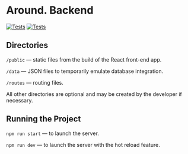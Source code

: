 # Around. Backend

[![Tests](https://github.com/yandex-praktikum/express-mesto-gha/actions/workflows/tests-13-sprint.yml/badge.svg)](https://github.com/artemshchirov/express-around-back/actions/workflows/tests-13-sprint.yml)
[![Tests](https://github.com/yandex-praktikum/express-mesto-gha/actions/workflows/tests-14-sprint.yml/badge.svg)](https://github.com/artemshchirov/express-around-back/actions/workflows/tests-14-sprint.yml)

## Directories

`/public` — static files from the build of the React front-end app.

`/data` — JSON files to temporarily emulate database integration.

`/routes` — routing files.

All other directories are optional and may be created by the developer if necessary.

## Running the Project

`npm run start` — to launch the server.

`npm run dev` — to launch the server with the hot reload feature.
